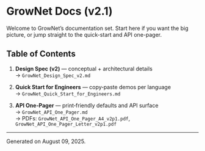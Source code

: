 # GrowNet Docs (v2.1)

Welcome to GrowNet’s documentation set. Start here if you want the big picture,
or jump straight to the quick-start and API one-pager.

## Table of Contents

1. **Design Spec (v2)** — conceptual + architectural details  
   → `GrowNet_Design_Spec_v2.md`

2. **Quick Start for Engineers** — copy‑paste demos per language  
   → `GrowNet_Quick_Start_for_Engineers.md`

3. **API One‑Pager** — print‑friendly defaults and API surface  
   → `GrowNet_API_One_Pager.md`  
   → PDFs: `GrowNet_API_One_Pager_A4_v2p1.pdf`, `GrowNet_API_One_Pager_Letter_v2p1.pdf`

---
Generated on August 09, 2025.
